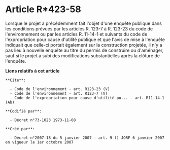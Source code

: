 # Article R*423-58

Lorsque le projet a précédemment fait l'objet d'une enquête publique dans les conditions prévues par les articles R. 123-7 à
R. 123-23 du code de l'environnement ou par les articles R. 11-14-1 et suivants du code de l'expropriation pour cause
d'utilité publique et que l'avis de mise à l'enquête indiquait que celle-ci portait également sur la construction projetée,
il n'y a pas lieu à nouvelle enquête au titre du permis de construire ou d'aménager, sauf si le projet a subi des
modifications substantielles après la clôture de l'enquête.

**Liens relatifs à cet article**

	**Cite**:

	  - Code de l'environnement - art. R123-23 (V)
	  - Code de l'environnement - art. R123-7 (V)
	  - Code de l'expropriation pour cause d'utilité pu... - art. R11-14-1 (Ab)

	**Codifié par**:

	  - Décret n°73-1023 1973-11-08

	**Créé par**:

	  - Décret n°2007-18 du 5 janvier 2007 - art. 9 () JORF 6 janvier 2007 en vigueur le 1er octobre 2007
